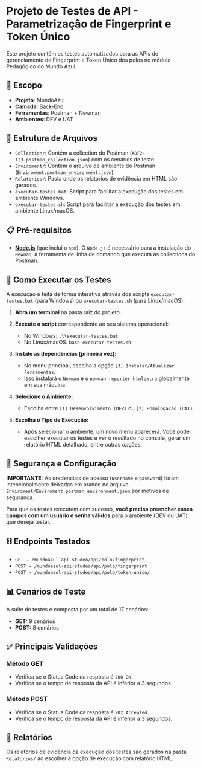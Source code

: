 # Projeto de Testes de API - Parametrização de Fingerprint e Token Único

Este projeto contém os testes automatizados para as APIs de gerenciamento de Fingerprint e Token Único dos polos no módulo Pedagógico do Mundo Azul.

## 🔎 Escopo
- **Projeto**: MundoAzul
- **Camada**: Back-End
- **Ferramentas**: Postman + Newman
- **Ambientes**: DEV e UAT

## 📂 Estrutura de Arquivos
- `Collection/`: Contém a collection do Postman (`ADF2-123.postman_collection.json`) com os cenários de teste.
- `Enviroment/`: Contém o arquivo de ambiente do Postman (`Enviroment.postman_environment.json`).
- `Relatorios/`: Pasta onde os relatórios de evidência em HTML são gerados.
- `executar-testes.bat`: Script para facilitar a execução dos testes em ambiente Windows.
- `executar-testes.sh`: Script para facilitar a execução dos testes em ambiente Linux/macOS.

## 📋 Pré-requisitos

- **[Node.js](https://nodejs.org/)** (que inclui o `npm`).
  O `Node.js` é necessário para a instalação do `Newman`, a ferramenta de linha de comando que executa as collections do Postman.

## 🚀 Como Executar os Testes

A execução é feita de forma interativa através dos scripts `executar-testes.bat` (para Windows) ou `executar-testes.sh` (para Linux/macOS).

1.  **Abra um terminal** na pasta raiz do projeto.

2.  **Execute o script** correspondente ao seu sistema operacional:
    -   No Windows: `.\\executar-testes.bat`
    -   No Linux/macOS: `bash executar-testes.sh`

3.  **Instale as dependências (primeira vez):**
    -   No menu principal, escolha a opção `[3] Instalar/Atualizar Ferramentas`.
    -   Isso instalará o `Newman` e o `newman-reporter-htmlextra` globalmente em sua máquina.

4.  **Selecione o Ambiente:**
    -   Escolha entre `[1] Desenvolvimento (DEV)` ou `[2] Homologação (UAT)`.

5.  **Escolha o Tipo de Execução:**
    -   Após selecionar o ambiente, um novo menu aparecerá. Você pode escolher executar os testes e ver o resultado no console, gerar um relatório HTML detalhado, entre outras opções.

## 🚫 Segurança e Configuração
**IMPORTANTE:** As credenciais de acesso (`username` e `password`) foram intencionalmente deixadas em branco no arquivo `Enviroment/Enviroment.postman_environment.json` por motivos de segurança.

Para que os testes executem com sucesso, **você precisa preencher esses campos com um usuário e senha válidos** para o ambiente (DEV ou UAT) que deseja testar.

## ⛓️ Endpoints Testados
-   `GET → /mundoazul-api-studeo/api/polo/fingerprint`
-   `POST → /mundoazul-api-studeo/api/polo/fingerprint`
-   `POST → /mundoazul-api-studeo/api/polo/token-unico/`

## 📊 Cenários de Teste
A suíte de testes é composta por um total de 17 cenários:
-   **GET:** 9 cenários
-   **POST:** 8 cenários

## ✅ Principais Validações

### Método GET
-   Verifica se o Status Code da resposta é `200 OK`.
-   Verifica se o tempo de resposta da API é inferior a 3 segundos.

### Método POST
-   Verifica se o Status Code da resposta é `202 Accepted`.
-   Verifica se o tempo de resposta da API é inferior a 3 segundos.

## 📄 Relatórios
Os relatórios de evidência da execução dos testes são gerados na pasta `Relatorios/` ao escolher a opção de execução com relatório HTML. 
